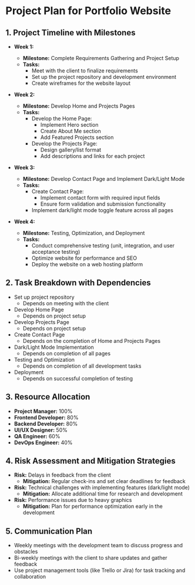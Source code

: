 # Project Plan for Portfolio Website

## 1. Project Timeline with Milestones
- **Week 1:** 
  - **Milestone:** Complete Requirements Gathering and Project Setup
  - **Tasks:**
    - Meet with the client to finalize requirements
    - Set up the project repository and development environment
    - Create wireframes for the website layout

- **Week 2:** 
  - **Milestone:** Develop Home and Projects Pages 
  - **Tasks:**
    - Develop the Home Page:
      - Implement Hero section
      - Create About Me section
      - Add Featured Projects section
    - Develop the Projects Page:
      - Design gallery/list format
      - Add descriptions and links for each project
      
- **Week 3:**
  - **Milestone:** Develop Contact Page and Implement Dark/Light Mode 
  - **Tasks:**
    - Create Contact Page:
      - Implement contact form with required input fields
      - Ensure form validation and submission functionality
    - Implement dark/light mode toggle feature across all pages

- **Week 4:** 
  - **Milestone:** Testing, Optimization, and Deployment 
  - **Tasks:**
    - Conduct comprehensive testing (unit, integration, and user acceptance testing)
    - Optimize website for performance and SEO
    - Deploy the website on a web hosting platform

## 2. Task Breakdown with Dependencies
- Set up project repository  
    - Depends on meeting with the client
- Develop Home Page
    - Depends on project setup
- Develop Projects Page
    - Depends on project setup
- Create Contact Page
    - Depends on the completion of Home and Projects Pages
- Dark/Light Mode Implementation
    - Depends on completion of all pages
- Testing and Optimization
    - Depends on completion of all development tasks
- Deployment
    - Depends on successful completion of testing

## 3. Resource Allocation
- **Project Manager:** 100% 
- **Frontend Developer:** 80%
- **Backend Developer:** 80%
- **UI/UX Designer:** 50%
- **QA Engineer:** 60%
- **DevOps Engineer:** 40%

## 4. Risk Assessment and Mitigation Strategies
- **Risk:** Delays in feedback from the client
  - **Mitigation:** Regular check-ins and set clear deadlines for feedback
- **Risk:** Technical challenges with implementing features (dark/light mode)
  - **Mitigation:** Allocate additional time for research and development
- **Risk:** Performance issues due to heavy graphics
  - **Mitigation:** Plan for performance optimization early in the development

## 5. Communication Plan
- Weekly meetings with the development team to discuss progress and obstacles
- Bi-weekly meetings with the client to share updates and gather feedback
- Use project management tools (like Trello or Jira) for task tracking and collaboration